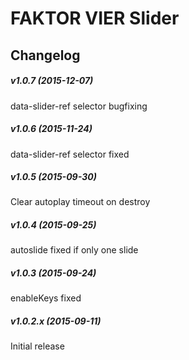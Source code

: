 FAKTOR VIER Slider
==============


## Changelog
##### v1.0.7 (2015-12-07)
data-slider-ref selector bugfixing

##### v1.0.6 (2015-11-24)
data-slider-ref selector fixed

##### v1.0.5 (2015-09-30)
Clear autoplay timeout on destroy

##### v1.0.4 (2015-09-25)
autoslide fixed if only one slide

##### v1.0.3 (2015-09-24)
enableKeys fixed

##### v1.0.2.x (2015-09-11)
Initial release
